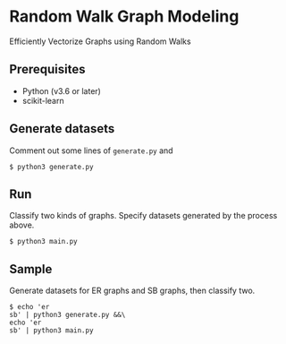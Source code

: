 # Random Walk Graph Modeling
Efficiently Vectorize Graphs using Random Walks

## Prerequisites
- Python (v3.6 or later)
- scikit-learn

## Generate datasets
Comment out some lines of `generate.py` and
```
$ python3 generate.py
```

## Run
Classify two kinds of graphs. Specify datasets generated by the process above.
```
$ python3 main.py
```

## Sample
Generate datasets for ER graphs and SB graphs, then classify two.
```
$ echo 'er
sb' | python3 generate.py &&\
echo 'er
sb' | python3 main.py
```
